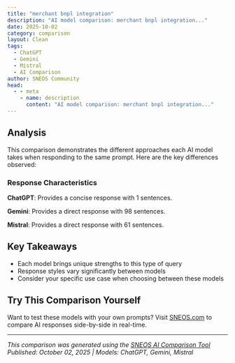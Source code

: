 ```yaml
---
title: "merchant bnpl integration"
description: "AI model comparison: merchant bnpl integration..."
date: 2025-10-02
category: comparison
layout: Clean
tags:
  - ChatGPT
  - Gemini
  - Mistral
  - AI Comparison
author: SNEOS Community
head:
  - - meta
    - name: description
      content: "AI model comparison: merchant bnpl integration..."
---
```


<ChatComparison
  title="merchant bnpl integration"
  prompt="merchant bnpl integration"
  :responses='{
    "ChatGPT": "Buy Now, Pay Later (BNPL) integration for merchants involves incorporating a financing option into their sales process, allowing customers to make purchases and pay for them over time. Here&#x27;s a guide on how merchants can integrate BNPL solutions into their systems:\n\n### Steps for BNPL Integration\n\n1. **Choose a BNPL Provider**: Research and select a BNPL provider that fits your business needs. Some popular providers include:\n   - Affirm\n   - Afterpay\n   - Klarna\n   - Laybuy\n   - Splitit\n   - Sezzle\n\n2. **Understand Your Requirements**: Determine what you need from a BNPL service, such as:\n   - Approval rates\n   - Fees and costs\n   - Customer service support\n   - Integration capabilities with your existing systems\n\n3. **Sign Up for an Account**: Once you&#x27;ve selected a BNPL provider, register for an account. This may involve submitting business documents and undergoing a review process.\n\n4. **Technical Integration**:\n   - **E-commerce Platform Plugins**: Most popular e-commerce platforms (Shopify, WooCommerce, Magento, etc.) offer plugins or modules for BNPL providers. Install the relevant plugin to simplify integration.\n   - **API Integration**: If you have custom-built solutions, utilize the BNPL provider&#x27;s API documentation to integrate payment options on your checkout page. This often includes:\n     - Redirecting customers to the BNPL provider’s approval process\n     - Handling callbacks to confirm the sale is processed\n     - Managing payment terms and schedules\n\n5. **User Interface Changes**: Ensure that your website&#x27;s checkout process reflects the BNPL option clearly. This includes:\n   - Displaying the BNPL payment option at checkout\n   - Providing clear information about payment terms\n   - Designing the call-to-action buttons that are user-friendly\n\n6. **Compliance and Legal Considerations**: Familiarize yourself with the legal implications of offering BNPL services. Make sure your marketing messages comply with regulations around credit and financing.\n\n7. **Testing**: Before going live, test the integration to ensure that:\n   - The BNPL option appears at checkout\n   - Customers can successfully apply and receive approval\n   - Transactions are processed correctly and reliably\n\n8. **Monitoring and Analytics**: Use analytics to track how customers use the BNPL option:\n   - Evaluate the uptake rate of BNPL payments\n   - Monitor any changes in conversion rates\n   - Analyze the impact on average order value and customer satisfaction\n\n9. **Customer Support**: Train your customer service team to handle inquiries related to BNPL purchases. Be prepared to address questions about payments, approvals, and returns related to BNPL transactions.\n\n10. **Marketing the Offering**: Once implemented, promote the new payment option through email, social media, and on your website to encourage usage among customers.\n\n### Benefits of BNPL Integration\n\n- **Increased Sales**: BNPL can lead to higher conversion rates and average order values, as customers are more likely to purchase if they can spread the payment.\n- **Improved Customer Experience**: Offering flexible payment options can enhance customer satisfaction and loyalty.\n- **Competitive Advantage**: As BNPL becomes more popular, having this option can help differentiate your business from competitors.\n\n### Challenges\n\n- **Fees**: BNPL services typically charge fees, which can affect your margin.\n- **Customer Debt**: Some customers may accumulate debt through BNPL, which can lead to negative perceptions of your brand if not handled responsibly.\n- **Regulatory Compliance**: Keeping up with consumer finance regulations is crucial to avoid penalties.\n\nBy following these steps, merchants can effectively integrate BNPL solutions into their sales strategy, providing additional flexibility for customers and potentially enhancing overall business performance.",
    "Gemini": "Okay, let\u0027s break down merchant Buy Now, Pay Later (BNPL) integration. This covers what it is, why merchants do it, the different methods, key considerations, and more.\n\n**What is Merchant BNPL Integration?**\n\nMerchant BNPL integration is the process of a merchant (online or brick-and-mortar store) partnering with a Buy Now, Pay Later (BNPL) provider to offer customers the option to pay for their purchases in installments over a set period, rather than paying the full amount upfront.  The BNPL provider handles the financing and repayment collection, while the merchant gets paid in full (minus a fee) at the time of the purchase.\n\n**Why Merchants Integrate BNPL:**\n\n*   **Increased Sales \u0026 Conversion Rates:**  BNPL makes purchases more accessible to a wider range of customers, particularly those who may be hesitant to make a large, immediate payment. This can lead to more completed sales and higher conversion rates.\n*   **Higher Average Order Value (AOV):**  Customers may be more willing to purchase larger or more expensive items when they can spread the cost over time.\n*   **Attract New Customers:** Offering BNPL can be a competitive advantage, attracting customers who specifically look for this payment option.\n*   **Improved Customer Loyalty:** Providing a convenient and flexible payment option can enhance customer satisfaction and foster loyalty.\n*   **Reduced Cart Abandonment:**  The availability of BNPL can reduce cart abandonment rates, as it removes the financial barrier for some customers at the checkout stage.\n*   **Simplified Financial Management (for the Merchant):** The BNPL provider assumes the risk of non-payment and handles the collection process, freeing up the merchant from these concerns. The merchant receives payment quickly, improving cash flow.\n\n**Integration Methods:**\n\nThere are several ways merchants can integrate BNPL into their business:\n\n1.  **API Integration (Direct Integration):**\n    *   **How it works:** The merchant directly integrates the BNPL provider\u0027s API (Application Programming Interface) into their website or app. This allows for a seamless and customized checkout experience.\n    *   **Pros:**\n        *   Greater control over the customer experience and branding.\n        *   More flexibility in terms of features and customization.\n        *   Potentially lower transaction fees in some cases.\n    *   **Cons:**\n        *   Requires more technical expertise and development effort.\n        *   Can be more time-consuming to implement.\n        *   Requires ongoing maintenance and updates.\n\n2.  **Plugin/Extension Integration (eCommerce Platforms):**\n    *   **How it works:** Merchants using popular eCommerce platforms like Shopify, WooCommerce, Magento, BigCommerce, etc., can install a plugin or extension provided by the BNPL provider.\n    *   **Pros:**\n        *   Easy and quick to install and configure.\n        *   No or minimal coding required.\n        *   Generally less expensive than API integration.\n    *   **Cons:**\n        *   Less customization options.\n        *   Limited control over the customer experience.\n        *   Reliance on the plugin developer for updates and support.\n\n3.  **Payment Gateway Integration:**\n    *   **How it works:** The BNPL option is offered through an existing payment gateway that the merchant already uses (e.g., Stripe, PayPal, Adyen). The payment gateway handles the integration with the BNPL provider.\n    *   **Pros:**\n        *   Relatively easy to set up, as it leverages an existing payment infrastructure.\n        *   Can offer multiple payment options, including BNPL, through a single gateway.\n    *   **Cons:**\n        *   Can be more expensive than direct API integration (as you\u0027re paying fees to both the gateway and the BNPL provider).\n        *   May offer less control over the customer experience compared to direct API integration.\n\n4.  **In-Store Integration (Physical Retail):**\n    *   **How it works:**\n        *   **POS (Point of Sale) Integration:**  The BNPL option is integrated directly into the store\u0027s POS system.\n        *   **QR Codes/Links:**  Customers can scan a QR code or click a link provided by the store to initiate the BNPL application process on their mobile device.\n        *   **Tablet-Based Applications:**  Store associates can use a tablet to help customers apply for BNPL financing in-store.\n    *   **Pros:**\n        *   Extends BNPL benefits to in-person shoppers.\n        *   Can increase sales and AOV in brick-and-mortar stores.\n    *   **Cons:**\n        *   Requires specialized hardware or software integration.\n        *   May require training for store associates.\n\n**Key Considerations for Merchant BNPL Integration:**\n\n*   **Choosing the Right BNPL Provider:**\n    *   **Target Audience:**  Consider which BNPL provider aligns best with your customer base. Some providers cater to specific demographics or purchase types.\n    *   **Fees:**  Compare transaction fees, setup fees, and any other associated costs from different providers.\n    *   **Integration Options:**  Evaluate the available integration methods and choose the one that best suits your technical capabilities and business needs.\n    *   **Risk Management:**  Assess the BNPL provider\u0027s risk management practices, including their approach to credit checks and fraud prevention.\n    *   **Customer Support:**  Consider the quality and responsiveness of the BNPL provider\u0027s customer support.\n    *   **Reputation:**  Research the provider\u0027s reputation and customer reviews.\n    *   **Geographic Coverage:** Ensure the BNPL provider operates in the regions where your customers are located.\n*   **Technical Requirements:**\n    *   Assess the technical expertise required for the chosen integration method.\n    *   Ensure your website or app is compatible with the BNPL provider\u0027s technology.\n*   **Compliance and Legal Considerations:**\n    *   Understand and comply with all applicable regulations related to consumer lending and data privacy.\n    *   Ensure your terms and conditions are clear and transparent regarding the BNPL option.\n*   **User Experience:**\n    *   Design a seamless and intuitive checkout process that incorporates the BNPL option.\n    *   Provide clear and concise information about the terms and conditions of the BNPL agreement.\n*   **Marketing and Promotion:**\n    *   Promote the availability of BNPL to your customers through website banners, email marketing, and social media.\n    *   Highlight the benefits of BNPL, such as increased affordability and flexible payment options.\n*   **Reporting and Analytics:**\n    *   Track key metrics such as conversion rates, AOV, and customer satisfaction to evaluate the effectiveness of your BNPL integration.\n    *   Use data to optimize your BNPL strategy and improve the customer experience.\n*   **Fraud Prevention:**\n    *   Implement measures to prevent fraud related to BNPL transactions.\n    *   Work with the BNPL provider to monitor and address suspicious activity.\n*   **Customer Service:**\n    *   Train your customer service team to handle inquiries related to BNPL.\n    *   Provide clear information about the BNPL process and address any customer concerns promptly.\n* **Transparency:** Make the BNPL option clear and visible throughout the customer journey, not just at the checkout page.\n\n**Popular BNPL Providers:**\n\n*   **Affirm:**  Known for its transparent pricing and no hidden fees.\n*   **Afterpay:**  Offers short-term installments with no interest.\n*   **Klarna:**  Provides a variety of payment options, including installment plans and financing.\n*   **PayPal Pay in 4:** Integrated into the PayPal ecosystem, offering easy access for existing PayPal users.\n*   **Zip (formerly Quadpay):** Divides purchases into four installments.\n*   **Sezzle:**  Offers interest-free installment plans.\n*   **Splitit:** Allows customers to use their existing credit cards to pay in installments.\n\n**Example Workflow (Online):**\n\n1.  **Customer Browses:** Customer browses the merchant\u0027s website and adds items to their cart.\n2.  **Checkout:** At checkout, the customer sees the option to pay with a BNPL provider (e.g., Affirm, Klarna, Afterpay).\n3.  **Selection:** The customer selects the BNPL option.\n4.  **Application (if needed):** The customer may be redirected to the BNPL provider\u0027s website or a modal window to complete a quick application (usually involves a credit check).\n5.  **Approval:** If approved, the customer agrees to the BNPL terms.\n6.  **Order Confirmation:** The merchant receives confirmation of the order and payment from the BNPL provider.\n7.  **Shipment:** The merchant ships the order to the customer.\n8.  **Installments:** The customer makes installment payments directly to the BNPL provider according to the agreed-upon schedule.\n\n**In summary,** integrating BNPL can be a valuable strategy for merchants looking to boost sales, attract new customers, and improve the overall customer experience. However, it\u0027s crucial to carefully evaluate the different integration methods, consider the associated costs and risks, and choose a BNPL provider that aligns with your business goals and target audience.\n",
    "Mistral": "Integrating Buy Now, Pay Later (BNPL) options into a merchant\u0027s e-commerce platform can significantly enhance customer experience by offering flexible payment plans. Here\u2019s a step-by-step guide to integrating BNPL into your merchant platform:\n\n### 1. Choose a BNPL Provider\nSelect a BNPL provider that aligns with your business needs. Popular providers include:\n- **Affirm**\n- **Afterpay**\n- **Klarna**\n- **PayPal Credit**\n- **Sezzle**\n- **Zip**\n\n### 2. Understand the Integration Options\nMost BNPL providers offer multiple integration options, such as:\n- **API Integration**: For customized and seamless integration.\n- **Plugins**: For popular e-commerce platforms like Shopify, WooCommerce, Magento, etc.\n- **Hosted Payment Pages**: For simpler integration without extensive coding.\n\n### 3. Set Up Your Account\n- **Sign Up**: Create an account with the chosen BNPL provider.\n- **Verification**: Complete the necessary verification processes, which may include providing business details and financial information.\n\n### 4. Integrate BNPL into Your Platform\n#### For API Integration:\n1. **Documentation**: Review the provider\u2019s API documentation.\n2. **API Keys**: Obtain API keys from the BNPL provider.\n3. **Development**:\n   - **Checkout Page**: Modify your checkout page to include BNPL as a payment option.\n   - **Order Confirmation**: Ensure that the order confirmation process reflects the BNPL payment plan.\n   - **Error Handling**: Implement error handling for failed transactions.\n4. **Testing**: Test the integration thoroughly in a sandbox environment.\n5. **Deployment**: Deploy the changes to your live environment.\n\n#### For Plugins:\n1. **Install Plugin**: Download and install the BNPL plugin from the provider\u2019s website or the e-commerce platform\u2019s app store.\n2. **Configuration**: Configure the plugin settings, including API keys, payment options, and branding.\n3. **Testing**: Test the plugin to ensure it works correctly.\n4. **Deployment**: Activate the plugin on your live site.\n\n#### For Hosted Payment Pages:\n1. **Redirect URLs**: Set up redirect URLs for successful and failed transactions.\n2. **Configuration**: Configure the hosted payment page with your branding and payment options.\n3. **Testing**: Test the hosted payment page to ensure it works correctly.\n4. **Deployment**: Integrate the hosted payment page into your checkout process.\n\n### 5. Customer Communication\n- **Educate Customers**: Inform your customers about the new BNPL payment option through email newsletters, social media, and website banners.\n- **FAQs**: Update your FAQ section to include information about BNPL, such as how it works, eligibility criteria, and payment schedules.\n\n### 6. Monitor and Optimize\n- **Analytics**: Use analytics tools to monitor the usage and performance of the BNPL option.\n- **Feedback**: Collect customer feedback to identify any issues or areas for improvement.\n- **Optimization**: Continuously optimize the integration based on performance data and customer feedback.\n\n### 7. Compliance and Security\n- **Data Security**: Ensure that all transactions are secure and comply with data protection regulations.\n- **Compliance**: Stay compliant with the BNPL provider\u2019s terms and conditions, as well as local financial regulations.\n\n### Example: Integrating Klarna with Shopify\n1. **Sign Up**: Create a Klarna account.\n2. **Install Plugin**: Go to the Shopify App Store and install the Klarna plugin.\n3. **Configuration**:\n   - Enter your Klarna API keys.\n   - Customize the payment options and branding.\n4. **Testing**: Test the Klarna payment option in your Shopify store.\n5. **Deployment**: Activate the Klarna plugin on your live site.\n\nBy following these steps, you can successfully integrate BNPL into your merchant platform, providing your customers with more flexible payment options and potentially increasing sales."
  }'
  published-date="10:55"
/>

## Analysis

This comparison demonstrates the different approaches each AI model takes when responding to the same prompt. Here are the key differences observed:

### Response Characteristics

**ChatGPT**: Provides a concise response with 1 sentences. 

**Gemini**: Provides a direct response with 98 sentences. 

**Mistral**: Provides a direct response with 61 sentences. 

## Key Takeaways

- Each model brings unique strengths to this type of query
- Response styles vary significantly between models
- Consider your specific use case when choosing between these models

## Try This Comparison Yourself

Want to test these models with your own prompts? Visit [SNEOS.com](https://sneos.com) to compare AI responses side-by-side in real-time.

---

*This comparison was generated using the [SNEOS AI Comparison Tool](https://sneos.com)*
*Published: October 02, 2025 | Models: ChatGPT, Gemini, Mistral*

